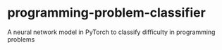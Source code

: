 # programming-problem-classifier
A neural network model in PyTorch to classify difficulty in programming problems
